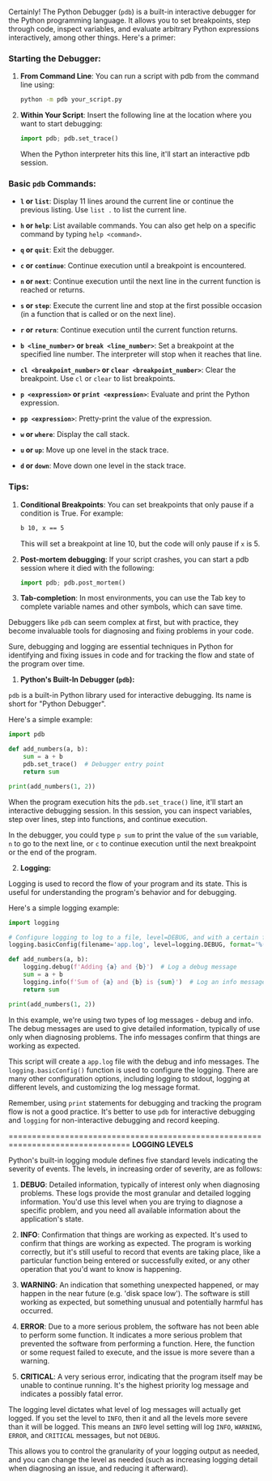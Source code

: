 Certainly! The Python Debugger (`pdb`) is a built-in interactive debugger for the Python programming language. It allows you to set breakpoints, step through code, inspect variables, and evaluate arbitrary Python expressions interactively, among other things. Here's a primer:

### Starting the Debugger:

1. **From Command Line**:
   You can run a script with pdb from the command line using:
   ```bash
   python -m pdb your_script.py
   ```

2. **Within Your Script**:
   Insert the following line at the location where you want to start debugging:
   ```python
   import pdb; pdb.set_trace()
   ```
   When the Python interpreter hits this line, it'll start an interactive pdb session.

### Basic `pdb` Commands:

- **`l` or `list`**: Display 11 lines around the current line or continue the previous listing. Use `list .` to list the current line.

- **`h` or `help`**: List available commands. You can also get help on a specific command by typing `help <command>`.

- **`q` or `quit`**: Exit the debugger.

- **`c` or `continue`**: Continue execution until a breakpoint is encountered.

- **`n` or `next`**: Continue execution until the next line in the current function is reached or returns.

- **`s` or `step`**: Execute the current line and stop at the first possible occasion (in a function that is called or on the next line).

- **`r` or `return`**: Continue execution until the current function returns.

- **`b <line_number>` or `break <line_number>`**: Set a breakpoint at the specified line number. The interpreter will stop when it reaches that line.

- **`cl <breakpoint_number>` or `clear <breakpoint_number>`**: Clear the breakpoint. Use `cl` or `clear` to list breakpoints.

- **`p <expression>` or `print <expression>`**: Evaluate and print the Python expression.

- **`pp <expression>`**: Pretty-print the value of the expression.

- **`w` or `where`**: Display the call stack.

- **`u` or `up`**: Move up one level in the stack trace.

- **`d` or `down`**: Move down one level in the stack trace.

### Tips:

1. **Conditional Breakpoints**: You can set breakpoints that only pause if a condition is True. For example:
   ```bash
   b 10, x == 5
   ```
   This will set a breakpoint at line 10, but the code will only pause if `x` is 5.

2. **Post-mortem debugging**: If your script crashes, you can start a pdb session where it died with the following:
   ```python
   import pdb; pdb.post_mortem()
   ```

3. **Tab-completion**: In most environments, you can use the Tab key to complete variable names and other symbols, which can save time.

Debuggers like `pdb` can seem complex at first, but with practice, they become invaluable tools for diagnosing and fixing problems in your code.
















Sure, debugging and logging are essential techniques in Python for identifying and fixing issues in code and for tracking the flow and state of the program over time.

1. **Python's Built-In Debugger (`pdb`):**

`pdb` is a built-in Python library used for interactive debugging. Its name is short for "Python Debugger".

Here's a simple example:

```python
import pdb

def add_numbers(a, b):
    sum = a + b
    pdb.set_trace()  # Debugger entry point
    return sum

print(add_numbers(1, 2))
```

When the program execution hits the `pdb.set_trace()` line, it'll start an interactive debugging session. In this session, you can inspect variables, step over lines, step into functions, and continue execution.

In the debugger, you could type `p sum` to print the value of the `sum` variable, `n` to go to the next line, or `c` to continue execution until the next breakpoint or the end of the program.

2. **Logging:**

Logging is used to record the flow of your program and its state. This is useful for understanding the program's behavior and for debugging.

Here's a simple logging example:

```python
import logging

# Configure logging to log to a file, level=DEBUG, and with a certain format
logging.basicConfig(filename='app.log', level=logging.DEBUG, format='%(asctime)s - %(message)s')

def add_numbers(a, b):
    logging.debug(f'Adding {a} and {b}')  # Log a debug message
    sum = a + b
    logging.info(f'Sum of {a} and {b} is {sum}')  # Log an info message
    return sum

print(add_numbers(1, 2))
```

In this example, we're using two types of log messages - debug and info. The debug messages are used to give detailed information, typically of use only when diagnosing problems. The info messages confirm that things are working as expected.

This script will create a `app.log` file with the debug and info messages. The `logging.basicConfig()` function is used to configure the logging. There are many other configuration options, including logging to stdout, logging at different levels, and customizing the log message format.

Remember, using `print` statements for debugging and tracking the program flow is not a good practice. It's better to use `pdb` for interactive debugging and `logging` for non-interactive debugging and record keeping.


================================================================================
**LOGGING LEVELS**

Python's built-in logging module defines five standard levels indicating the severity of events. The levels, in increasing order of severity, are as follows:

1. **DEBUG**: Detailed information, typically of interest only when diagnosing problems. These logs provide the most granular and detailed logging information. You'd use this level when you are trying to diagnose a specific problem, and you need all available information about the application's state.

2. **INFO**: Confirmation that things are working as expected. It's used to confirm that things are working as expected. The program is working correctly, but it's still useful to record that events are taking place, like a particular function being entered or successfully exited, or any other operation that you'd want to know is happening.

3. **WARNING**: An indication that something unexpected happened, or may happen in the near future (e.g. 'disk space low'). The software is still working as expected, but something unusual and potentially harmful has occurred.

4. **ERROR**: Due to a more serious problem, the software has not been able to perform some function. It indicates a more serious problem that prevented the software from performing a function. Here, the function or some request failed to execute, and the issue is more severe than a warning.

5. **CRITICAL**: A very serious error, indicating that the program itself may be unable to continue running. It's the highest priority log message and indicates a possibly fatal error.

The logging level dictates what level of log messages will actually get logged. If you set the level to `INFO`, then it and all the levels more severe than it will be logged. This means an `INFO` level setting will log `INFO`, `WARNING`, `ERROR`, and `CRITICAL` messages, but not `DEBUG`. 

This allows you to control the granularity of your logging output as needed, and you can change the level as needed (such as increasing logging detail when diagnosing an issue, and reducing it afterward).